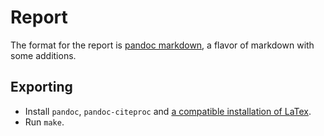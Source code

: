 # Report

The format for the report is [pandoc markdown](https://pandoc.org/MANUAL), a
flavor of markdown with some additions.

## Exporting

* Install `pandoc`, `pandoc-citeproc` and [a compatible installation of LaTex](https://pandoc.org/MANUAL#option--pdf-engine).
* Run `make`.
